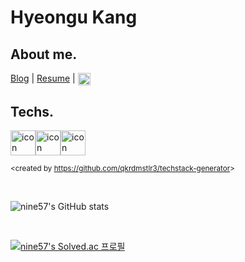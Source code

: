 # Hyeongu Kang

## About me.

  [Blog](https://velog.io/@nine57) | [Resume](https://abalone-shawl-d3d.notion.site/Hyeongu-Kang-33c663932442408d96bdeb2391d32d2e) | [<img align="center" alt="LinkedIn" width="20px" src="https://user-images.githubusercontent.com/65281583/157831886-4137ba92-d445-47b5-bed5-d42cb778c1b2.png" />](https://www.rocketpunch.com/@gusrn015)

## Techs.

  <div style="display: flex; align-items: flex-start;"> <img src="https://techstack-generator.vercel.app/django-icon.svg" alt="icon" width="40" height="40" /><img src="https://techstack-generator.vercel.app/mysql-icon.svg" alt="icon" width="40" height="40" /><img src="https://techstack-generator.vercel.app/github-icon.svg" alt="icon" width="40" height="40"/></div>

  <sub> <created by <a href="https://github.com/qkrdmstlr3/techstack-generator" target="_blank">https://github.com/qkrdmstlr3/techstack-generator</a>></sub>

<br>

![nine57's GitHub stats](https://github-readme-stats.vercel.app/api?username=nine57&show_icons=true&theme=vue)

<br>

[![nine57's Solved.ac 프로필](http://mazassumnida.wtf/api/v2/generate_badge?boj=gusrn015)](https://solved.ac/gusrn015)

<!--
**nine57/nine57** is a ✨ _special_ ✨ repository because its `README.md` (this file) appears on your GitHub profile.

Here are some ideas to get you started:

- 🔭 I’m currently working on ...
- 🌱 I’m currently learning ...
- 👯 I’m looking to collaborate on ...
- 🤔 I’m looking for help with ...
- 💬 Ask me about ...
- 📫 How to reach me: ...
- 😄 Pronouns: ...
- ⚡ Fun fact: ...
-->
